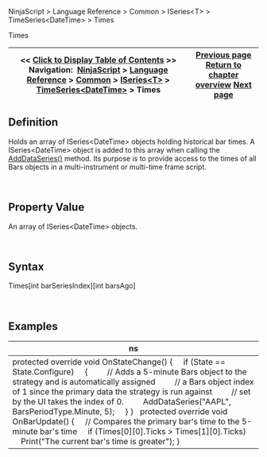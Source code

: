 ﻿


NinjaScript \> Language Reference \> Common \> ISeries\<T\> \> TimeSeries\<DateTime\> \> Times






















Times







| \<\< [Click to Display Table of Contents](iseries_times.md) \>\> **Navigation:**     [NinjaScript](ninjascript.md) \> [Language Reference](language_reference_wip.md) \> [Common](common.md) \> [ISeries\<T\>](iseriest.md) \> [TimeSeries\<DateTime\>](timeseries.md) \> Times | [Previous page](iseries_time.md) [Return to chapter overview](timeseries.md) [Next page](volumeseries.md) |
| --- | --- |











## Definition


Holds an array of ISeries\<DateTime\> objects holding historical bar times. A ISeries\<DateTime\> object is added to this array when calling the [AddDataSeries()](adddataseries.md) method. Its purpose is to provide access to the times of all Bars objects in a multi\-instrument or multi\-time frame script.


 


## Property Value


An array of ISeries\<DateTime\> objects.


 


## Syntax
Times\[int barSeriesIndex]\[int barsAgo]


 


## 


## Examples




| ns |
| --- |
| protected override void OnStateChange()  {      if (State \=\= State.Configure)      {          // Adds a 5\-minute Bars object to the strategy and is automatically assigned           // a Bars object index of 1 since the primary data the strategy is run against           // set by the UI takes the index of 0\.           AddDataSeries("AAPL", BarsPeriodType.Minute, 5);      } }   protected override void OnBarUpdate() {      // Compares the primary bar's time to the 5\-minute bar's time      if (Times\[0]\[0].Ticks \> Times\[1]\[0].Ticks)          Print("The current bar's time is greater"); } |









